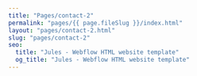 ```yaml
---
title: "Pages/contact-2"
permalink: "pages/{{ page.fileSlug }}/index.html"
layout: "pages/contact-2.html"
slug: "pages/contact-2"
seo:
  title: "Jules - Webflow HTML website template"
  og_title: "Jules - Webflow HTML website template"
---
```


